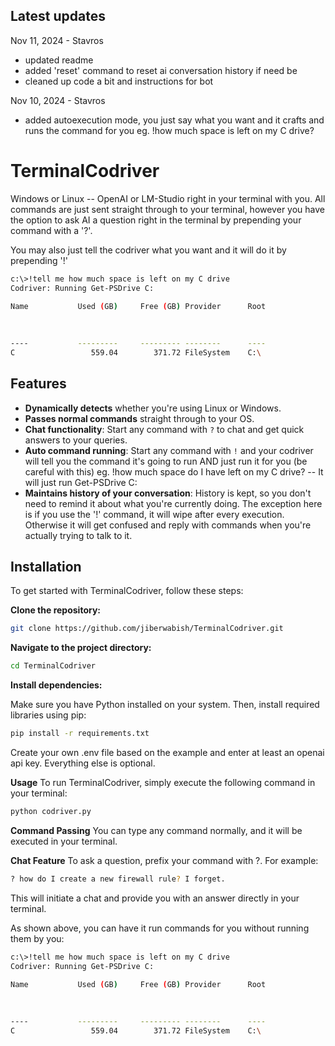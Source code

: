 ## Latest updates
Nov 11, 2024 - Stavros
- updated readme
- added 'reset' command to reset ai conversation history if need be
- cleaned up code a bit and instructions for bot

Nov 10, 2024 - Stavros
- added autoexecution mode, you just say what you want and it crafts and runs the command for you
eg. !how much space is left on my C drive?




# TerminalCodriver
Windows or Linux -- OpenAI or LM-Studio right in your terminal with you. All commands are just sent straight through to your terminal, however you have the option to ask AI a question right in the terminal by prepending your command with a '?'. 

You may also just tell the codriver what you want and it will do it by prepending '!'
   ```bash
   c:\>!tell me how much space is left on my C drive
   Codriver: Running Get-PSDrive C:

   Name           Used (GB)     Free (GB) Provider      Root
                                                            
                                                            
                                                            
   ----           ---------     --------- --------      ----
   C                 559.04        371.72 FileSystem    C:\ 
   ```


## Features

- **Dynamically detects** whether you're using Linux or Windows.
- **Passes normal commands** straight through to your OS.
- **Chat functionality**: Start any command with `?` to chat and get quick answers to your queries.
- **Auto command running**: Start any command with `!` and your codriver will tell you the command it's going to run AND just run it for you (be careful with this) eg. !how much space do I have left on my C drive? -- It will just run Get-PSDrive C:
- **Maintains history of your conversation**: History is kept, so you don't need to remind it about what you're currently doing. The exception here is if you use the '!' command, it will wipe after every execution. Otherwise it will get confused and reply with commands when you're actually trying to talk to it.

## Installation

To get started with TerminalCodriver, follow these steps:

**Clone the repository:**

```bash
git clone https://github.com/jiberwabish/TerminalCodriver.git
```

**Navigate to the project directory:**

```bash
cd TerminalCodriver
```

**Install dependencies:**

Make sure you have Python installed on your system. Then, install required libraries using pip:

```bash
pip install -r requirements.txt
```

Create your own .env file based on the example and enter at least an openai api key. Everything else is optional.

**Usage**
To run TerminalCodriver, simply execute the following command in your terminal:

```bash
python codriver.py
```

**Command Passing**
You can type any command normally, and it will be executed in your terminal.

**Chat Feature**
To ask a question, prefix your command with ?. For example:

```bash
? how do I create a new firewall rule? I forget.
```
This will initiate a chat and provide you with an answer directly in your terminal.

As shown above, you can have it run commands for you without running them by you:
```bash
c:\>!tell me how much space is left on my C drive
Codriver: Running Get-PSDrive C:

Name           Used (GB)     Free (GB) Provider      Root
                                                         
                                                         
                                                         
----           ---------     --------- --------      ----
C                 559.04        371.72 FileSystem    C:\ 
```

